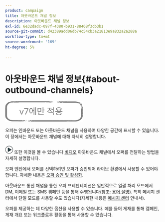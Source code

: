 ```yaml
---
product: campaign
title: 아웃바운드 채널 정보
description: 아웃바운드 채널 정보
exl-id: 6e32dadc-097f-4380-b931-88468f3cb3b1
source-git-commit: d42389add06db74c54cb3a21813e9a832a2a288a
workflow-type: tm+mt
source-wordcount: '169'
ht-degree: 5%

---
```


# 아웃바운드 채널 정보{#about-outbound-channels}

![](../../assets/v7-only.svg)

오퍼는 인바운드 또는 아웃바운드 채널을 사용하여 다양한 공간에 표시할 수 있습니다. 이 장에서는 아웃바운드 채널에 대해 자세히 설명합니다.

![](assets/do-not-localize/how-to-video.png) 또한 이것을 볼 수 있습니다 [비디오](https://helpx.adobe.com/campaign/classic/how-to/deliver-an-offer-on-outbound-channel-in-acv6.html?playlist=/ccx/v1/collection/product/campaign/classic/segment/digital-marketers/explevel/intermediate/applaunch/get-started/collection.ccx.js&amp;ref=helpx.adobe.com) 아웃바운드 채널에서 오퍼를 전달하는 방법을 자세히 설명합니다.

오퍼 엔진에서 오퍼를 선택하려면 오퍼가 승인되어 라이브 환경에서 사용할 수 있어야 합니다. 자세한 내용은 [오퍼 승인 및 활성화](../../interaction/using/approving-and-activating-an-offer.md).

아웃바운드 통신 채널을 통한 오퍼 프레젠테이션은 일반적으로 일괄 처리 모드에서 DM, 이메일 또는 SMS 캠페인 등을 통해 수행됩니다(참조: [용어 설명](../../interaction/using/i-glossary.md)). 특히 메시지 센터에서 단일 모드를 사용할 수도 있습니다(자세한 내용은 [메시지 센터](../../message-center/using/about-transactional-messaging.md) 안내서).

오퍼를 제공하는 데 다양한 옵션을 사용할 수 있습니다. 예를 들어 게재를 통해 캠페인, 게재 개요 또는 워크플로우 활동을 통해 사용할 수 있습니다.
